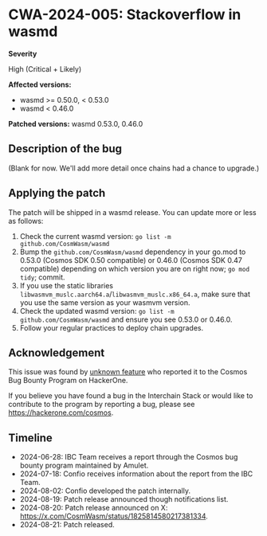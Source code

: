 # CWA-2024-005: Stackoverflow in wasmd

**Severity**

High (Critical + Likely)

**Affected versions:**

- wasmd >= 0.50.0, < 0.53.0
- wasmd < 0.46.0

**Patched versions:** wasmd 0.53.0, 0.46.0

## Description of the bug

(Blank for now. We'll add more detail once chains had a chance to upgrade.)

## Applying the patch

The patch will be shipped in a wasmd release. You can update more or less as follows:

1. Check the current wasmd version: `go list -m github.com/CosmWasm/wasmd`
2. Bump the `github.com/CosmWasm/wasmd` dependency in your go.mod to 0.53.0 (Cosmos SDK 0.50 compatible) or 0.46.0 (Cosmos SDK 0.47 compatible) depending on which version you are on right now; `go mod tidy`; commit.
3. If you use the static libraries `libwasmvm_muslc.aarch64.a`/`libwasmvm_muslc.x86_64.a`, make sure that you use the same version as your wasmvm version.
4. Check the updated wasmd version: `go list -m github.com/CosmWasm/wasmd` and ensure you see 0.53.0 or 0.46.0.
5. Follow your regular practices to deploy chain upgrades.

## Acknowledgement

This issue was found by [unknown feature](https://github.com/unknownfeature) who reported it to the Cosmos Bug Bounty Program on
HackerOne.

If you believe you have found a bug in the Interchain Stack or would like to contribute to the
program by reporting a bug, please see <https://hackerone.com/cosmos>.

## Timeline

- 2024-06-28: IBC Team receives a report through the Cosmos bug bounty program maintained by Amulet.
- 2024-07-18: Confio receives information about the report from the IBC Team.
- 2024-08-02: Confio developed the patch internally.
- 2024-08-19: Patch release announced though notifications list.
- 2024-08-20: Patch release announced on X: <https://x.com/CosmWasm/status/1825814580217381334>.
- 2024-08-21: Patch released.
